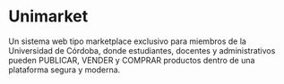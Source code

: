 # Unimarket
Un sistema web tipo marketplace exclusivo para miembros de la Universidad de Córdoba, donde estudiantes, docentes y administrativos pueden PUBLICAR, VENDER y COMPRAR productos dentro de una plataforma segura y moderna. 
